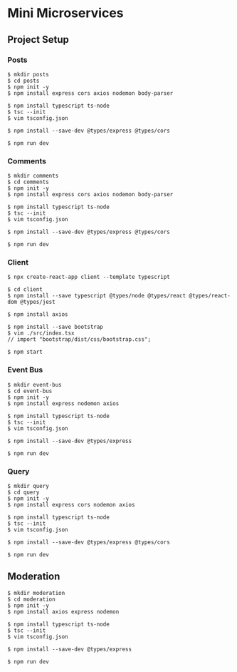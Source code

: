# Mini Microservices

## Project Setup

### Posts

    $ mkdir posts
    $ cd posts
    $ npm init -y
    $ npm install express cors axios nodemon body-parser

    $ npm install typescript ts-node
    $ tsc --init
    $ vim tsconfig.json

    $ npm install --save-dev @types/express @types/cors

    $ npm run dev

### Comments

    $ mkdir comments
    $ cd comments
    $ npm init -y
    $ npm install express cors axios nodemon body-parser

    $ npm install typescript ts-node
    $ tsc --init
    $ vim tsconfig.json

    $ npm install --save-dev @types/express @types/cors

    $ npm run dev

### Client

    $ npx create-react-app client --template typescript

    $ cd client
    $ npm install --save typescript @types/node @types/react @types/react-dom @types/jest

    $ npm install axios

    $ npm install --save bootstrap
    $ vim ./src/index.tsx
    // import "bootstrap/dist/css/bootstrap.css";

    $ npm start

### Event Bus

    $ mkdir event-bus
    $ cd event-bus
    $ npm init -y
    $ npm install express nodemon axios

    $ npm install typescript ts-node
    $ tsc --init
    $ vim tsconfig.json

    $ npm install --save-dev @types/express

    $ npm run dev

### Query

    $ mkdir query
    $ cd query
    $ npm init -y
    $ npm install express cors nodemon axios

    $ npm install typescript ts-node
    $ tsc --init
    $ vim tsconfig.json

    $ npm install --save-dev @types/express @types/cors

    $ npm run dev

## Moderation

    $ mkdir moderation
    $ cd moderation
    $ npm init -y
    $ npm install axios express nodemon

    $ npm install typescript ts-node
    $ tsc --init
    $ vim tsconfig.json

    $ npm install --save-dev @types/express

    $ npm run dev

